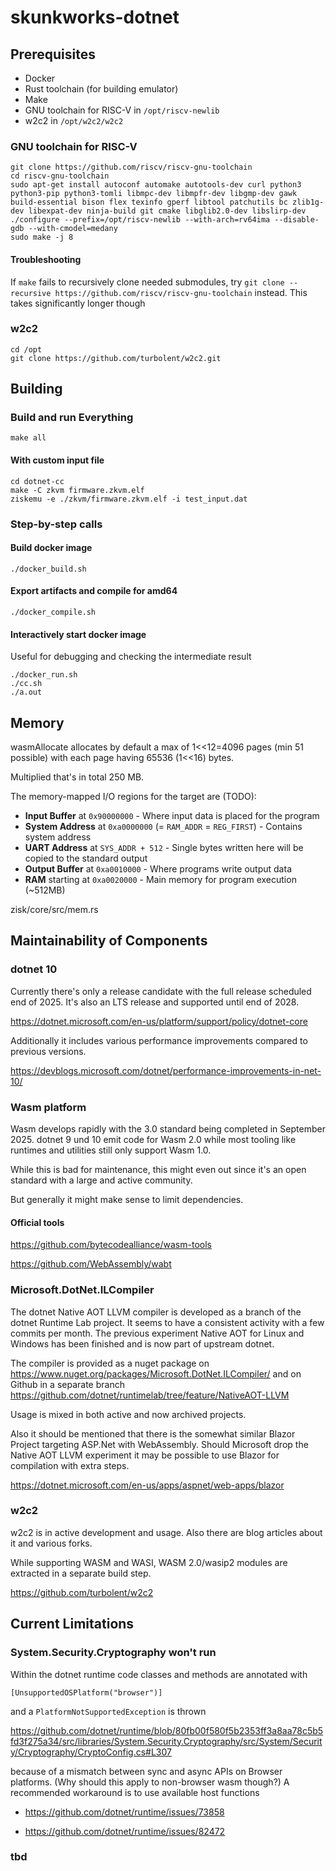 # skunkworks-dotnet

## Prerequisites

* Docker
* Rust toolchain (for building emulator)
* Make
* GNU toolchain for RISC-V in `/opt/riscv-newlib`
* w2c2 in `/opt/w2c2/w2c2`

### GNU toolchain for RISC-V

```
git clone https://github.com/riscv/riscv-gnu-toolchain
cd riscv-gnu-toolchain
sudo apt-get install autoconf automake autotools-dev curl python3 python3-pip python3-tomli libmpc-dev libmpfr-dev libgmp-dev gawk build-essential bison flex texinfo gperf libtool patchutils bc zlib1g-dev libexpat-dev ninja-build git cmake libglib2.0-dev libslirp-dev
./configure --prefix=/opt/riscv-newlib --with-arch=rv64ima --disable-gdb --with-cmodel=medany
sudo make -j 8
```

#### Troubleshooting

If `make` fails to recursively clone needed submodules, try `git clone --recursive https://github.com/riscv/riscv-gnu-toolchain` instead. This takes significantly longer though

### w2c2

```
cd /opt
git clone https://github.com/turbolent/w2c2.git
```

## Building

### Build and run Everything


```
make all
```

#### With custom input file

```
cd dotnet-cc
make -C zkvm firmware.zkvm.elf
ziskemu -e ./zkvm/firmware.zkvm.elf -i test_input.dat
```

### Step-by-step calls

#### Build docker image

```
./docker_build.sh
```

#### Export artifacts and compile for amd64

```
./docker_compile.sh
```

#### Interactively start docker image

Useful for debugging and checking the intermediate result

```
./docker_run.sh
./cc.sh
./a.out
```

## Memory

wasmAllocate allocates by default a max of 1<<12=4096 pages (min 51 possible)
with each page having 65536 (1<<16) bytes.

Multiplied that's in total 250 MB.

The memory-mapped I/O regions for the target are (TODO):

- **Input Buffer** at `0x90000000` - Where input data is placed for the program
- **System Address** at `0xa0000000` (= `RAM_ADDR` = `REG_FIRST`) - Contains system address
- **UART Address** at `SYS_ADDR + 512` - Single bytes written here will be copied to the standard output
- **Output Buffer** at `0xa0010000` - Where programs write output data
- **RAM** starting at `0xa0020000` - Main memory for program execution (~512MB)

zisk/core/src/mem.rs

## Maintainability of Components

### dotnet 10

Currently there's only a release candidate with the full release scheduled end of 2025.
It's also an LTS release and supported until end of 2028.

https://dotnet.microsoft.com/en-us/platform/support/policy/dotnet-core

Additionally it includes various performance improvements compared to previous versions.

https://devblogs.microsoft.com/dotnet/performance-improvements-in-net-10/

### Wasm platform

Wasm develops rapidly with the 3.0 standard being completed in September 2025. dotnet 9 und 10
emit code for Wasm 2.0 while most tooling like runtimes and utilities still only support Wasm 1.0.

While this is bad for maintenance, this might even out since it's an open standard with a large
and active community.

But generally it might make sense to limit dependencies.

#### Official tools

https://github.com/bytecodealliance/wasm-tools

https://github.com/WebAssembly/wabt

### Microsoft.DotNet.ILCompiler

The dotnet Native AOT LLVM compiler is developed as a branch of the dotnet Runtime Lab project.
It seems to have a consistent activity with a few commits per month. The previous experiment
Native AOT for Linux and Windows has been finished and is now part of upstream dotnet.

The compiler is provided as a nuget package on https://www.nuget.org/packages/Microsoft.DotNet.ILCompiler/
and on Github in a separate branch https://github.com/dotnet/runtimelab/tree/feature/NativeAOT-LLVM

Usage is mixed in both active and now archived projects.

Also it should be mentioned that there is the somewhat similar Blazor Project targeting ASP.Net with
WebAssembly. Should Microsoft drop the Native AOT LLVM experiment it may be possible to use Blazor for
compilation with extra steps.

https://dotnet.microsoft.com/en-us/apps/aspnet/web-apps/blazor

### w2c2

w2c2 is in active development and usage. Also there are blog articles about it and various forks.

While supporting WASM and WASI, WASM 2.0/wasip2 modules are extracted in a separate build step.

https://github.com/turbolent/w2c2

## Current Limitations

### System.Security.Cryptography won't run

Within the dotnet runtime code classes and methods are annotated with

```
[UnsupportedOSPlatform("browser")]
```

and a `PlatformNotSupportedException` is thrown

https://github.com/dotnet/runtime/blob/80fb00f580f5b2353ff3a8aa78c5b5fd3f275a34/src/libraries/System.Security.Cryptography/src/System/Security/Cryptography/CryptoConfig.cs#L307

because of a mismatch between sync and async APIs on Browser platforms. (Why should this apply to non-browser wasm though?) A recommended workaround is to use available host functions

- https://github.com/dotnet/runtime/issues/73858

- https://github.com/dotnet/runtime/issues/82472

### tbd
